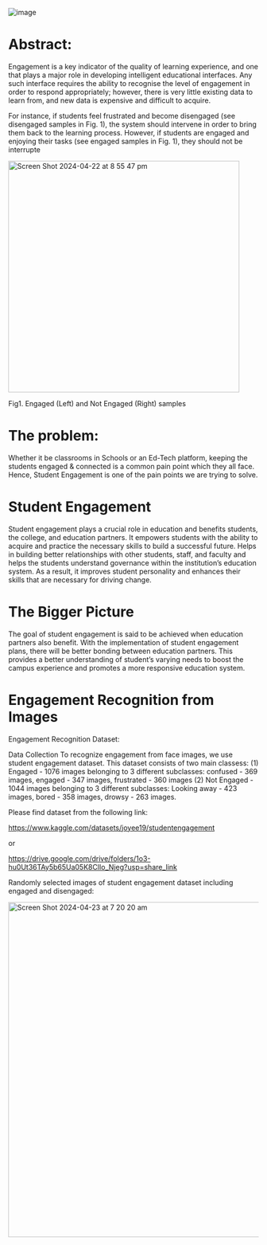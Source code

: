 ![image](https://github.com/HesamoddinHosseini/Student-engagement/assets/89314766/c5363f6f-8112-4852-96cd-d675df3eddf6)




# Abstract:

Engagement is a key indicator of the quality of learning experience, and one that plays a major role in developing intelligent educational interfaces.
Any such interface requires the ability to recognise the level of engagement in order to respond appropriately; however, there is very little existing data to learn from, and new data is expensive and difficult to acquire. 

 For instance, if students feel frustrated and become disengaged (see disengaged samples in Fig. 1), the system should intervene in order to bring them back to the learning process. However, if students are engaged and enjoying their tasks (see engaged samples in Fig. 1), they should not be interrupte

<img width="465" alt="Screen Shot 2024-04-22 at 8 55 47 pm" src="https://github.com/HesamoddinHosseini/Student-engagement/assets/89314766/2f7ed799-f725-4784-9690-489b74105315">


Fig1. Engaged (Left) and Not Engaged (Right) samples
     

# The problem:

Whether it be classrooms in Schools or an Ed-Tech platform, keeping the students engaged & connected is a common pain point which they all face.
Hence, Student Engagement is one of the pain points we are trying to solve. 

# Student Engagement

Student engagement plays a crucial role in education and benefits students, the college, and education partners.
It empowers students with the ability to acquire and practice the necessary skills to build a successful future. Helps in building better relationships with other students, staff, and faculty and helps the students understand governance within the institution’s education system. As a result, it improves student personality and enhances their skills that are necessary for driving change.

# The Bigger Picture

The goal of student engagement is said to be achieved when education partners also benefit. With the implementation of student engagement plans, there will be better bonding between education partners. This provides a better understanding of student’s varying needs to boost the campus experience and promotes a more responsive education system.

# Engagement Recognition from Images

Engagement Recognition Dataset:

Data Collection To recognize engagement from face images, we use student engagement dataset. This dataset consists of two main classess: (1) Engaged - 1076 images belonging to 3 different subclasses: confused - 369 images, engaged - 347 images, frustrated - 360 images (2) Not Engaged - 1044 images belonging to 3 different subclasses: Looking away - 423 images, bored - 358 images, drowsy - 263 images.

Please find dataset from the following link:

https://www.kaggle.com/datasets/joyee19/studentengagement

or

https://drive.google.com/drive/folders/1o3-hu0Ut36TAy5b65Ua05K8ClIo_Njeg?usp=share_link


Randomly selected images of student engagement dataset including engaged and disengaged:

<img width="673" alt="Screen Shot 2024-04-23 at 7 20 20 am" src="https://github.com/HesamoddinHosseini/Student-engagement/assets/89314766/53234d2a-0891-46d4-89d1-943a23b1ac7f">

